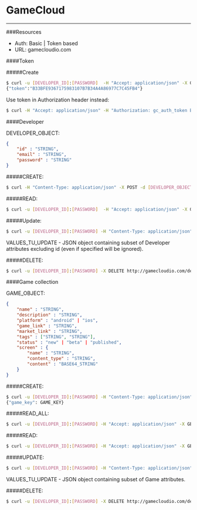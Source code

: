 GameCloud
=========
***

###Resources

* Auth: Basic | Token based
* URL: gamecloudio.com

####Token

#####Create

~~~bash
$ curl -u [DEVELOPER_ID]:[PASSWORD]  -H "Accept: application/json" -X GET http://gamecloudio.com/token
{"token":"B33BFE9367175983107B7B34A4A86977C7C45FB4"}
~~~

Use token in Authorization header instead:

~~~bash
$ curl -H "Accept: application/json" -H "Authorization: gc_auth_token B33BFE9367175983107B7B34A4A86977C7C45FB4" -X GET localhost:8080/developer/mateusz
~~~

####Developer

DEVELOPER_OBJECT:

~~~json
{
    "id" : "STRING",
    "email" : "STRING",
    "password" : "STRING"
}
~~~

#####CREATE:

~~~bash
$ curl -H "Content-Type: application/json" -X POST -d [DEVELOPER_OBJECT] http://gamecloudio.com/developer
~~~

#####READ:

~~~bash
$ curl -u [DEVELOPER_ID]:[PASSWORD]  -H "Accept: application/json" -X GET http://gamecloudio.com/developer/[DEVELOPER_ID]
~~~

#####Update:

~~~bash
$ curl -u [DEVELOPER_ID]:[PASSWORD] -H "Content-Type: application/json" -X PUT -d [VALUES_TO_UPDATE] http://gamecloudio.com/developer/[DEVELOPER_ID]
~~~

VALUES_TU_UPDATE - JSON object containing subset of Developer attributes excluding id (even if specified will be ignored).

#####DELETE:

~~~bash
$ curl -u [DEVELOPER_ID]:[PASSWORD] -X DELETE http://gamecloudio.com/developer/[DEVELOPER_ID]
~~~

####Game collection

GAME_OBJECT:

~~~json
{
    "name" : "STRING",
    "description" : "STRING",
    "platform" : "android" | "ios",
    "game_link" : "STRING",
    "market_link" : "STRING",
    "tags" : ["STRING", "STRING"],
    "status" : "new" | "beta" | "published",
    "screen" : {
        "name" : "STRING",
        "content_type" : "STRING",
        "content" : "BASE64_STRING"
    }
}
~~~

#####CREATE:

~~~bash
$ curl -u [DEVELOPER_ID]:[PASSWORD] -H "Content-Type: application/json" -X POST -d [GAME_OBJECT] http://gamecloudio.com/developer/[DEVELOPER_ID]/game
{"game_key": GAME_KEY}
~~~

#####READ_ALL:

~~~bash
$ curl -u [DEVELOPER_ID]:[PASSWORD] -H "Accept: application/json" -X GET http://gamecloudio.com/developer/[DEVELOPER_ID]/game
~~~

#####READ:

~~~bash
$ curl -u [DEVELOPER_ID]:[PASSWORD] -H "Accept: application/json" -X GET http://gamecloudio.com/developer/[DEVELOPER_ID]/game/[GAME_KEY]
~~~

#####UPDATE:

~~~bash
$ curl -u [DEVELOPER_ID]:[PASSWORD] -H "Content-Type: application/json" -X PUT -d [VALUES_TO_UPDATE] http://gamecloudio.com/developer/[DEVELOPER_ID]/game/[GAME_KEY]
~~~

VALUES_TU_UPDATE - JSON object containing subset of Game attributes.

#####DELETE:

~~~bash
$ curl -u [DEVELOPER_ID]:[PASSWORD] -X DELETE http://gamecloudio.com/developer/[DEVELOPER_ID]/game/[GAME_KEY]
~~~